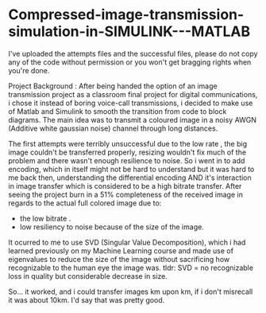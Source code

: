 # Compressed-image-transmission-simulation-in-SIMULINK---MATLAB
I've uploaded the attempts files and the successful files, please do not copy any of the code without 
permission or you won't get bragging rights when you're done.  

Project Background : 
After being handed the option of an image transmission project as a classroom final project for digital
communications, i chose it instead of boring voice-call transmissions, i decided to make use of Matlab 
and Simulink to smooth the transition from code to block diagrams. The main idea was to transmit
a coloured image in a noisy AWGN (Additive white gaussian noise) channel through long distances.  

The first attempts were terribly unsuccessful due to the low rate , the big image couldn't be 
transferred properly, resizing wouldn't fix much of the problem and there wasn't enough resilience to noise. 
So i went in to add encoding, which in itself might not be hard to understand but it was hard to me back then, 
understanding the differential encoding AND it's interaction in image transfer which is considered 
to be a high bitrate transfer.  After seeing the project burn in a 51% completeness of the received 
image in regards to the actual full colored image due to: 
- the low bitrate . 
- low resiliency to noise because of the size of the image.

It ocurred to me to use SVD (Singular Value Decomposition), which i had learned previously on my 
Machine Learning course and made use of eigenvalues to reduce the size of the image without sacrificing 
how recognizable to the human eye the image was. tldr: SVD = no recognizable loss in quality but considerable 
decrease in size.  

So... it worked, and i could transfer images km upon km, 
if i don't misrecall it was about 10km. I'd say that was pretty good.
